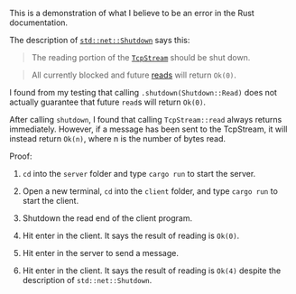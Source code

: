 This is a demonstration of what I believe to be an error in the Rust documentation.

The description of [`std::net::Shutdown`](https://doc.rust-lang.org/std/net/enum.Shutdown.html) says this:

> The reading portion of the [`TcpStream`](https://doc.rust-lang.org/std/net/struct.TcpStream.html) should be shut down.

> All currently blocked and future [reads](https://doc.rust-lang.org/std/io/trait.Read.html) will return `Ok(0)`.

I found from my testing that calling `.shutdown(Shutdown::Read)` does not actually guarantee that future `read`s will return `Ok(0)`. 

After calling `shutdown`, I found that calling `TcpStream::read` always returns immediately. However, if a message has been sent to the TcpStream, it will instead return `Ok(n)`, where n is the number of bytes read.

Proof:

1. `cd` into the `server` folder and type `cargo run` to start the server.

2. Open a new terminal, `cd` into the `client` folder, and type `cargo run` to start the client.

3. Shutdown the read end of the client program.

4. Hit enter in the client. It says the result of reading is `Ok(0)`.

5. Hit enter in the server to send a message.

6. Hit enter in the client. It says the result of reading is `Ok(4)` despite the description of `std::net::Shutdown`.